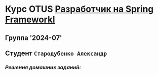 # Курс OTUS [Разработчик на Spring Frameworkl](https://otus.ru/lessons/javaspring/)
## Группа '2024-07' <br></br>Cтудент `Стародубенко Александр`
### _Решения домашних заданий:_

